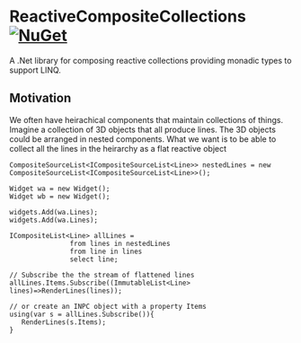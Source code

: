 # ReactiveCompositeCollections [![NuGet](https://img.shields.io/nuget/v/ReactiveCompositeCollections.svg?maxAge=2592000)]()
A .Net library for composing reactive collections providing monadic types to support LINQ.

## Motivation 
We often have heirachical components that maintain collections of things. Imagine a collection of 3D objects that
all produce lines. The 3D objects could be arranged in nested components. What we want is to be able to collect all
the lines in the heirarchy as a flat reactive object

    CompositeSourceList<ICompositeSourceList<Line>> nestedLines = new CompositeSourceList<ICompositeSourceList<Line>>();
    
    Widget wa = new Widget();
    Widget wb = new Widget();
    
    widgets.Add(wa.Lines);
    widgets.Add(wa.Lines);
    
    ICompositeList<Line> allLines = 
                   from lines in nestedLines
                   from line in lines
                   select line;
                   
    // Subscribe the the stream of flattened lines               
    allLines.Items.Subscribe((ImmutableList<Line> lines)=>RenderLines(lines));
    
    // or create an INPC object with a property Items
    using(var s = allLines.Subscribe()){
       RenderLines(s.Items);
    }
